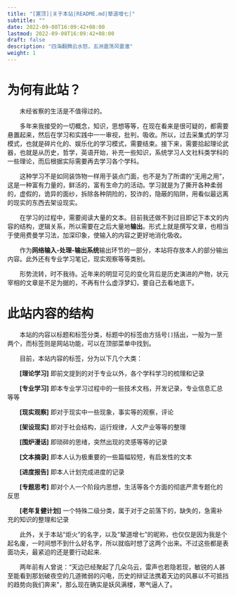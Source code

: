 ```yaml
---
title: "[置顶]|关于本站|README.md|辇道增七|"
subtitle: ""
date: 2022-09-08T16:09:42+08:00
lastmod: 2022-09-08T16:09:42+08:00
draft: false
description: "四海翻腾云水怒，五洲震荡风雷激"
weight: 1
---
```


# 为何有此站？

​&ensp;&ensp;​&ensp;&ensp;未经省察的生活是不值得过的。

​&ensp;&ensp;​&ensp;&ensp;多年来我接受的一切概念，知识，思想等等，在现在看来是很可疑的，都需要悬置起来，然后在学习和实践中一一审视，批判，吸收。所以，过去采集式的学习模式，也就是碎片化的、娱乐化的学习模式，需要结束。接下来，需要拾起理论武器，也就是从历史，哲学，英语开始，补充一些知识，系统学习人文社科类学科的一些理论，而后根据实际需要再去学习各个学科。

​&ensp;&ensp;​&ensp;&ensp;这种学习不是如同装饰物一样用于装点门面，也不是为了所谓的“无用之用”，这是一种富有力量的，鲜活的，富有生命力的活动。学习就是为了撕开各种柔弱的，虚假的，诡异的面纱，拆除各种阴险的，狡诈的，隐蔽的陷阱，用看似最远离的现实的东西去架设现实。

​&ensp;&ensp;​&ensp;&ensp;在学习的过程中，需要阅读大量的文本。目前我还做不到过目即记下本文的内容的结构，逻辑关系，所以需要在之后大量地**输出**。形式上就是撰写文章，也相当于使用费曼学习法，加深印象，使输入的内容之更好地消化吸收。

​&ensp;&ensp;​&ensp;&ensp;作为**网络输入-处理-输出系统**输出环节的一部分，本站将存放本人的部分输出内容。此外还有专业学习笔记，现实观察等等类别。

​&ensp;&ensp;​&ensp;&ensp;形势流转，时不我待。近年来的明显可见的变化背后是历史演进的产物，状元宰相的文章是不足为据的，不再有什么虚浮梦幻，要自己去看地底下。

# 此站内容的结构

​&ensp;&ensp;​&ensp;&ensp;本站的内容以标题和标签分类，标题中的标签由方括号`[]`括出，一般为一至两个，而标签则是网站功能，可以在顶部菜单中找到。

​&ensp;&ensp;​&ensp;&ensp;目前，本站内容的标签，分为以下几个大类：

​&ensp;&ensp;​&ensp;&ensp;**[理论学习]** 即前文提到的对于专业以外，各个学科学习的梳理和记录

​&ensp;&ensp;​&ensp;&ensp;**[专业学习]** 即本专业学习过程中的一些技术文档，开发记录，专业信息汇总等等

​&ensp;&ensp;​&ensp;&ensp;**[现实观察]** 即对于现实中一些现象，事实等的观察，评论

​&ensp;&ensp;​&ensp;&ensp;**[架设现实]** 即对于社会结构，运行规律，人文产业等等的整理

​&ensp;&ensp;​&ensp;&ensp;**[围炉漫话]** 即琐碎的思绪，突然出现的灵感等等的记录

​&ensp;&ensp;​&ensp;&ensp;**[文本摘录]** 即本人认为极重要的一些篇幅较短，有启发性的文本

​&ensp;&ensp;​&ensp;&ensp;**[进度报告]** 即本人计划完成进度的记录

&ensp;&ensp;​&ensp;&ensp;**[专题思考]** 即对个人一个阶段内思想，生活等各个方面的彻底严肃专题化的反思

​&ensp;&ensp;​&ensp;&ensp;**[老年复健计划]** 一个特殊二级分类，属于对于之前落下的，缺失的，急需补充的知识的整理和记录

​&ensp;&ensp;​&ensp;&ensp;此外，关于本站“炬火”的名字，以及“辇道增七”的昵称，也仅仅是因为我是个起名废，一时间想不到什么好名字，所以就临时想了这两个出来。不过这些都是表面功夫，最紧迫的还是要行动起来.

&ensp;&ensp;​&ensp;&ensp;两年前有人曾说：“天边已经聚起了几朵乌云，雷声也若隐若现，敏锐的人甚至能看到那划破夜空的几道微弱的闪电，历史的辩证法携着天边的风暴以不可抵挡的趋势向我们奔来”，那么现在确实是妖风满楼，寒气逼人了。